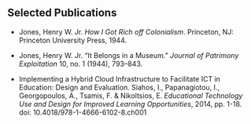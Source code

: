 ## Selected Publications

* Jones, Henry W. Jr. _How I Got Rich off Colonialism_. Princeton, NJ:
  Princeton University Press, 1944.
* Jones, Henry W. Jr. “It Belongs in a Museum.” _Journal of Patrimony
  Exploitation_ 10, no. 1 (1944), 793–843.

* Implementing a Hybrid Cloud Infrastructure to Facilitate ICT in Education: Design and Evaluation. Siahos, I., Papanagiotou, I., Georgopoulos, A., Tsamis, F. & Nikoltsios, E.
_Educational Technology Use and Design for Improved Learning Opportunities_, 2014, pp. 1-18. doi: 10.4018/978-1-4666-6102-8.ch001
